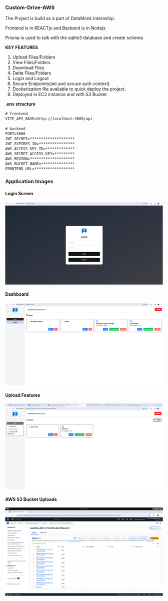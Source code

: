 ### Custom-Drive-AWS

<p> The Project is build as a part of DataMonk Internship. </p>
<p> Frontend is in REACTjs and Backend is in Nodejs</p>
<p> Prisma is used to talk with the sqlite3 database and create schema</p>


**KEY FEATURES**
1. Upload Files/Folders
2. View Files/Folders
3. Download Files
4. Delte Files/Folders
5. Login and Logout
6. Secure Endpoints(jwt and secure auth context)
7. Dockerization file avaliable to quick deploy the project.
8. Deployed in EC2 instance and with S3 Bucket


**.env structure**
```
# frontend
VITE_API_BASE=http://localhost:3000/api

# backend
PORT=3000
JWT_SECRET=********************
JWT_EXPIRES_IN=****************
AWS_ACCESS_KEY_ID=*************
AWS_SECRET_ACCESS_KEY=*********
AWS_REGION=********************
AWS_BUCKET_NAME=***************
FRONTEND_URL=******************

```


### Application Images
<h4>Login Screen</h4>
<img src="img1.png" >

<h4>Dashboard</h4>
<img src="img2.png" >

<h4>Upload Features</h4>
<img src="img3.png">

<h4>AWS S3 Bucket Uploads</h4>
<img src="img4.png">